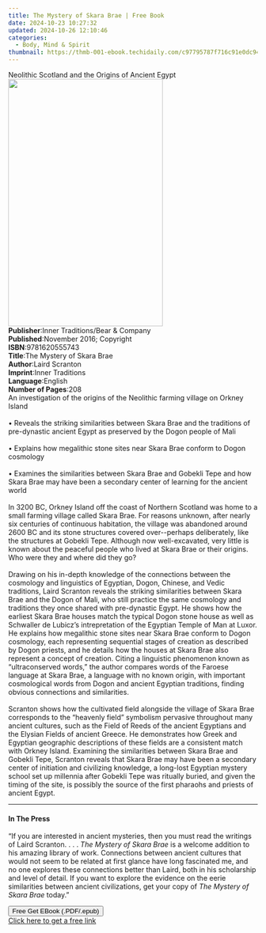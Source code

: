 ```yaml
---
title: The Mystery of Skara Brae | Free Book
date: 2024-10-23 10:27:32
updated: 2024-10-26 12:10:46
categories:
  - Body, Mind & Spirit
thumbnail: https://thmb-001-ebook.techidaily.com/c97795787f716c91e0dc94534901f2d5581ab681b184235c22b460bbafeb3804.jpg
---
```

<main id="book-container">
  <div class="flex flex-col">
    <div class="book-brief flex-1 py-6 px-4 sm:p-6 md:py-10 md:px-8">
      <!-- brief-->
      <div class="book-brief-main">
        Neolithic Scotland and the Origins of Ancient Egypt
      </div>
    </div>
    <div
      class="book-meta-info flex-1 grid gap-4 col-start-1 col-end-3 row-start-1 sm:mb-6 sm:grid-cols-4 lg:gap-6 lg:col-start-2 lg:row-end-6 lg:row-span-6 lg:mb-0"
    >
      <div
        class="book-meta-info-left place-content-center mt-4 p-4 text-sm leading-6 col-start-2 col-span-2 dark:text-slate-400"
      >
        <img
          class="w-full h-500 object-cover rounded-lg sm:h-255 sm:col-span-2 lg:col-span-full"
          src="https://img-001-ebook.techidaily.com/66553b51b51ba833fcdc31782bbd7e3aafca35e73c997b4ae808bb063afc963b.jpg"
          alt=""
          width="312"
          height="500"
        />
      </div>
      <div
        class="book-meta-info-right mt-2 col-start-1 row-start-2 col-span-3 self-center"
      >
        <!-- meta data  -->
        <div class="flex flex-col px-4 md:px-8">
          <div class="flex-1">
            <strong>Publisher</strong>:<span class="px-2"
              >Inner Traditions/Bear &amp; Company</span
            >
          </div>
          <div class="flex-1">
            <strong>Published</strong>:<span class="px-2"
              >November 2016; Copyright</span
            >
          </div>
          <div class="flex-1">
            <strong>ISBN</strong>:<span class="px-2">9781620555743</span>
          </div>
          <div class="flex-1">
            <strong>Title</strong>:<span class="px-2"
              >The Mystery of Skara Brae</span
            >
          </div>
          <div class="flex-1">
            <strong>Author</strong>:<span class="px-2">Laird Scranton</span>
          </div>
          <div class="flex-1">
            <strong>Imprint</strong>:<span class="px-2">Inner Traditions</span>
          </div>
          <div class="flex-1">
            <strong>Language</strong>:<span class="px-2">English</span>
          </div>
          <div class="flex-1">
            <strong>Number of Pages</strong>:<span class="px-2">208</span>
          </div>
        </div>
      </div>
    </div>
    <div class="book-description flex-1 py-6 px-4 sm:p-6 md:py-10 md:px-8">
      <div class="book-description-main">
        <div accordion-content="" id="description">
          An investigation of the origins of the Neolithic farming village on
          Orkney Island<br /><br />• Reveals the striking similarities between
          Skara Brae and the traditions of pre-dynastic ancient Egypt as
          preserved by the Dogon people of Mali<br /><br />• Explains how
          megalithic stone sites near Skara Brae conform to Dogon cosmology<br /><br />•
          Examines the similarities between Skara Brae and Gobekli Tepe and how
          Skara Brae may have been a secondary center of learning for the
          ancient world<br /><br />In 3200 BC, Orkney Island off the coast of
          Northern Scotland was home to a small farming village called Skara
          Brae. For reasons unknown, after nearly six centuries of continuous
          habitation, the village was abandoned around 2600 BC and its stone
          structures covered over--perhaps deliberately, like the structures at
          Gobekli Tepe. Although now well-excavated, very little is known about
          the peaceful people who lived at Skara Brae or their origins. Who were
          they and where did they go?<br /><br />Drawing on his in-depth
          knowledge of the connections between the cosmology and linguistics of
          Egyptian, Dogon, Chinese, and Vedic traditions, Laird Scranton reveals
          the striking similarities between Skara Brae and the Dogon of Mali,
          who still practice the same cosmology and traditions they once shared
          with pre-dynastic Egypt. He shows how the earliest Skara Brae houses
          match the typical Dogon stone house as well as Schwaller de Lubicz’s
          intrepretation of the Egyptian Temple of Man at Luxor. He explains how
          megalithic stone sites near Skara Brae conform to Dogon cosmology,
          each representing sequential stages of creation as described by Dogon
          priests, and he details how the houses at Skara Brae also represent a
          concept of creation. Citing a linguistic phenomenon known as
          “ultraconserved words,” the author compares words of the Faroese
          language at Skara Brae, a language with no known origin, with
          important cosmological words from Dogon and ancient Egyptian
          traditions, finding obvious connections and similarities.
          <br /><br />Scranton shows how the cultivated field alongside the
          village of Skara Brae corresponds to the “heavenly field” symbolism
          pervasive throughout many ancient cultures, such as the Field of Reeds
          of the ancient Egyptians and the Elysian Fields of ancient Greece. He
          demonstrates how Greek and Egyptian geographic descriptions of these
          fields are a consistent match with Orkney Island. Examining the
          similarities between Skara Brae and Gobekli Tepe, Scranton reveals
          that Skara Brae may have been a secondary center of initiation and
          civilizing knowledge, a long-lost Egyptian mystery school set up
          millennia after Gobekli Tepe was ritually buried, and given the timing
          of the site, is possibly the source of the first pharaohs and priests
          of ancient Egypt.
        </div>
        <div class="accordion-fader"></div>
      </div>
    </div>
    <div class="book-excerpts flex-1 py-6 px-4 sm:p-6 md:py-10 md:px-8">
      <!-- excerpts-->
      <div class="book-excerpts-main">
        <hr />
        <h4 class="placeholder placeholder-heading">
          <span>In The Press</span>
        </h4>
        <p>
          “If you are interested in ancient mysteries, then you must read the
          writings of Laird Scranton. . . . <i>The Mystery of Skara Brae</i> is
          a welcome addition to his amazing library of work. Connections between
          ancient cultures that would not seem to be related at first glance
          have long fascinated me, and no one explores these connections better
          than Laird, both in his scholarship and level of detail. If you want
          to explore the evidence on the eerie similarities between ancient
          civilizations, get your copy of
          <i>The Mystery of Skara Brae</i> today.”
        </p>
      </div>
    </div>
    <div
      class="book-about-author flex-1 py-6 px-4 sm:p-6 md:py-10 md:px-8"
    ></div>
    <div class="book-free-get flex-1 py-6 px-4 sm:p-6 md:py-10 md:px-8">
      <button
        id="btn-free-get"
        class="bg-blue-500 hover:bg-blue-700 text-white font-bold py-2 px-4 rounded"
      >
        Free Get EBook (.PDF/.epub)
      </button>
      <div id="countdown-display" class="px-2 text-lg mt-2"></div>
      <a
        id="free-link"
        class="hidden bg-blue-500 hover:bg-blue-700 text-white font-bold py-2 px-4 rounded"
        href="https://www.ebooks.com/en-us/book/95782172/the-mystery-of-skara-brae/laird-scranton/"
        target="_blank"
        >Click here to get a free link</a
      >
    </div>
    <script>
      let countdownTime = 0;
      let countdownInterval = null;
      document
        .getElementById('btn-free-get')
        .addEventListener('click', startCountdown);
      function startCountdown() {
        countdownTime = new Date().getTime() + 60000 * 3;
        countdownInterval = setInterval(updateCountdown, 1000);
        document.getElementById('btn-free-get').disabled = true;
        document
          .getElementById('btn-free-get')
          .classList.add('bg-gray-500', 'cursor-not-allowed');
      }
      function updateCountdown() {
        let currentTime = new Date().getTime();
        let timeLeft = countdownTime - currentTime;
        let secondsLeft = Math.floor(timeLeft / 1000);
        document.getElementById('countdown-display').innerHTML =
          `Remaining time: ${secondsLeft} seconds.`;
        if (secondsLeft <= 0) {
          clearInterval(countdownInterval);
          document.getElementById('btn-free-get').classList.add('hidden');
          document.getElementById('free-link').classList.remove('hidden');
          document.getElementById('countdown-display').innerHTML = '';
        }
      }
    </script>
  </div>
</main>
